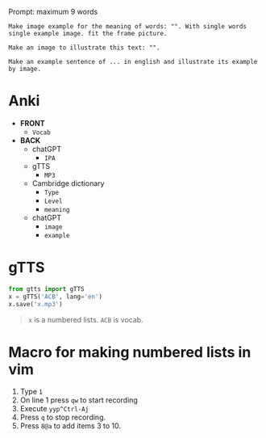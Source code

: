 Prompt: maximum 9 words
```
Make image example for the meaning of words: "". With single words single example image. fit the frame picture.
```
```
Make an image to illustrate this text: "".
```
```
Make an example sentence of ... in english and illustrate its example by image.
```
# Anki
- **FRONT**
  - ``Vocab``
- **BACK**
  - chatGPT 
    - ``IPA``
  - gTTS
    - ``MP3``
  - Cambridge dictionary
    - ``Type``
    - ``Level``
    - ``meaning``
  - chatGPT
    - ``image``
    - ``example``
# gTTS
```python
from gtts import gTTS
x = gTTS('ACB', lang='en')
x.save('x.mp3')
```
> ``x`` is a numbered lists.
> ``ACB`` is vocab.
# Macro for making numbered lists in vim
1. Type ``1``
1. On line 1 press ``qw`` to start recording
1. Execute ``yyp^Ctrl-Aj``
1. Press ``q`` to stop recording.
1. Press ``8@a`` to add items 3 to 10.

